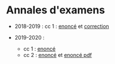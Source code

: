 # Annales d'examens

- 2018-2019 : cc 1 : [enoncé](inge1_algo_cc1_1018.md) et [correction](corr_inge1_algo_cc1_1018.md)

- 2019-2020 :
  - cc 1 : [enoncé](inge1_algo_cc1_1920.md)
  - cc 2 : [enoncé](inge1_algo_cc2_1920.md) et [enoncé pdf](inge1_algo_cc2_1920.pdf)
